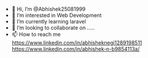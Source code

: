 - 👋 Hi, I’m @Abhishek25081999
- 👀 I’m interested in Web Development
- 🌱 I’m currently learning laravel
- 💞️ I’m looking to collaborate on .....
- 📫 How to reach me https://www.linkedin.com/in/abhisheknegi1289198511 https://www.linkedin.com/in/abhishek-n-b9854113a/

<!---
Abhishek25081999/Abhishek25081999 is a ✨ special ✨ repository because its `README.md` (this file) appears on your GitHub profile.
You can click the Preview link to take a look at your changes.
--->

